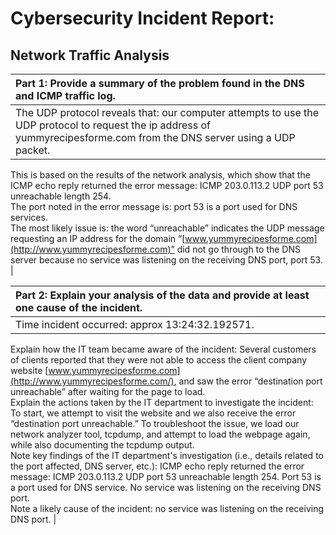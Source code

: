 # Cybersecurity Incident Report: 

## Network Traffic Analysis

| Part 1: Provide a summary of the problem found in the DNS and ICMP  traffic log.  |
| :---- |
| The UDP protocol reveals that: our computer attempts to use the UDP protocol to request the ip address of yummyrecipesforme.com from the DNS server using a UDP packet.<br>
This is based on the results of the network analysis, which show that the ICMP echo reply returned the error message: ICMP 203.0.113.2 UDP port 53 unreachable length 254.<br>
The port noted in the error message is: port 53 is a port used for DNS services.<br>
The most likely issue is: the word “unreachable” indicates the UDP message requesting an IP address for the domain “[www.yummyrecipesforme.com](http://www.yummyrecipesforme.com)” did not go through to the DNS server because no service was listening on the receiving DNS port, port 53\.  |

| Part 2: Explain your analysis of the data and provide at least one cause of the incident. |
| :---- |
| Time incident occurred: approx 13:24:32.192571\.<br>
Explain how the IT team became aware of the incident: Several customers of clients reported that they were not able to access the client company website [www.yummyrecipesforme.com](http://www.yummyrecipesforme.com/), and saw the error “destination port unreachable” after waiting for the page to load\.<br>
Explain the actions taken by the IT department to investigate the incident: To start, we attempt to visit the website and we also receive the error “destination port unreachable.” To troubleshoot the issue, we load our network analyzer tool, tcpdump, and attempt to load the webpage again, while also documenting the tcpdump output\.<br>
Note key findings of the IT department's investigation (i.e., details related to the port affected, DNS server, etc.): ICMP echo reply returned the error message: ICMP 203.0.113.2 UDP port 53 unreachable length 254\. Port 53 is a port used for DNS service\. No service was listening on the receiving DNS port\.<br>
Note a likely cause of the incident: no service was listening on the receiving DNS port\. |
